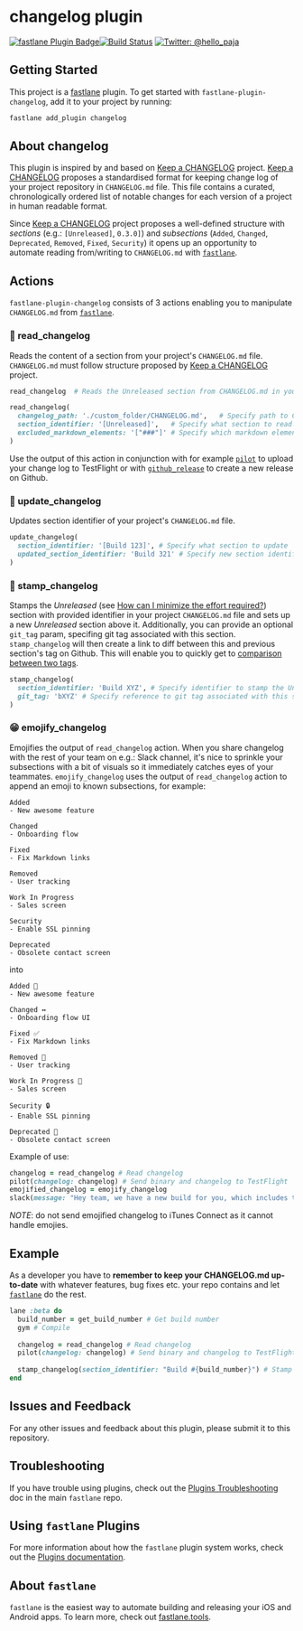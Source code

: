 # changelog plugin

[![fastlane Plugin Badge](https://rawcdn.githack.com/fastlane/fastlane/master/fastlane/assets/plugin-badge.svg)](https://rubygems.org/gems/fastlane-plugin-changelog)[![Build Status](https://travis-ci.org/pajapro/fastlane-plugin-changelog.svg?branch=master)](https://travis-ci.org/pajapro/fastlane-plugin-changelog)  [![Twitter: @hello_paja](https://img.shields.io/badge/contact-@Hello_Paja-blue.svg?style=flat)](https://twitter.com/hello_paja)

## Getting Started

This project is a [fastlane](https://github.com/fastlane/fastlane) plugin. To get started with `fastlane-plugin-changelog`, add it to your project by running:

```bash
fastlane add_plugin changelog
```

## About changelog

This plugin is inspired by and based on [Keep a CHANGELOG](http://keepachangelog.com/) project. [Keep a CHANGELOG](http://keepachangelog.com/) proposes a standardised format for keeping change log of your project repository in `CHANGELOG.md` file. This file contains a curated, chronologically ordered list of notable changes for each version of a project in human readable format.

Since [Keep a CHANGELOG](http://keepachangelog.com/) project proposes a well-defined structure with _sections_ (e.g.: `[Unreleased]`, `0.3.0]`) and _subsections_ (`Added`, `Changed`, `Deprecated`, `Removed`, `Fixed`, `Security`) it opens up an opportunity to automate reading from/writing to `CHANGELOG.md` with [`fastlane`](https://fastlane.tools). 

## Actions
`fastlane-plugin-changelog` consists of 3 actions enabling you to manipulate `CHANGELOG.md` from [`fastlane`](https://fastlane.tools).

### 📖  read_changelog

Reads the content of a section from your project's `CHANGELOG.md` file. `CHANGELOG.md` must follow structure proposed by [Keep a CHANGELOG](http://keepachangelog.com/) project. 

``` ruby
read_changelog	# Reads the Unreleased section from CHANGELOG.md in your project's folder
```

``` ruby
read_changelog(
  changelog_path: './custom_folder/CHANGELOG.md',	# Specify path to CHANGELOG.md
  section_identifier: '[Unreleased]',	# Specify what section to read
  excluded_markdown_elements: '["###"]'	# Specify which markdown elements should be excluded
)
```
 
 Use the output of this action in conjunction with for example [`pilot`](https://github.com/fastlane/fastlane/tree/master/pilot#uploading-builds) to upload your change log to TestFlight or with [`github_release`](https://github.com/fastlane/fastlane/blob/master/fastlane/docs/Actions.md#github-releases) to create a new release on Github.

### 📝  update_changelog
Updates section identifier of your project's `CHANGELOG.md` file. 
``` ruby
update_changelog(
  section_identifier: '[Build 123]', # Specify what section to update
  updated_section_identifier: 'Build 321' # Specify new section identifier
)
```
 
### 🔖  stamp_changelog
Stamps the _Unreleased_ (see [How can I minimize the effort required?](http://keepachangelog.com/)) section with provided identifier in your project `CHANGELOG.md` file and sets up a new _Unreleased_ section above it.
Additionally, you can provide an optional `git_tag` param, specifing git tag associated with this section. `stamp_changelog` will then create a link to diff between this and previous section's tag on Github. This will enable you to quickly get to [comparison between two tags](https://help.github.com/articles/comparing-commits-across-time/).
``` ruby
stamp_changelog(
  section_identifier: 'Build XYZ', # Specify identifier to stamp the Unreleased section with 
  git_tag: 'bXYZ' # Specify reference to git tag associated with this section
)
```

### 😁 emojify_changelog
Emojifies the output of `read_changelog` action. When you share changelog with the rest of your team on e.g.: Slack channel, it's nice to sprinkle your subsections with a bit of visuals so it immediately catches eyes of your teammates. `emojify_changelog` uses the output of `read_changelog` action to append an emoji to known subsections, for example:

```
Added
- New awesome feature

Changed
- Onboarding flow 

Fixed
- Fix Markdown links 

Removed
- User tracking 

Work In Progress
- Sales screen

Security
- Enable SSL pinning

Deprecated
- Obsolete contact screen
```

into


```
Added 🎁
- New awesome feature

Changed ↔️
- Onboarding flow UI

Fixed ✅
- Fix Markdown links 

Removed 🚫
- User tracking 

Work In Progress 🚧
- Sales screen

Security 🔒
- Enable SSL pinning

Deprecated 💨
- Obsolete contact screen
```

Example of use:
``` ruby
changelog = read_changelog # Read changelog
pilot(changelog: changelog) # Send binary and changelog to TestFlight
emojified_changelog = emojify_changelog
slack(message: "Hey team, we have a new build for you, which includes the following: #{emojified_changelog}")

```

*NOTE*: do not send emojified changelog to iTunes Connect as it cannot handle emojies. 

## Example
As a developer you have to **remember to keep your CHANGELOG.md up-to-date** with whatever features, bug fixes etc. your repo contains and let [`fastlane`](https://fastlane.tools) do the rest. 

``` ruby
lane :beta do
  build_number = get_build_number # Get build number
  gym # Compile
  
  changelog = read_changelog # Read changelog
  pilot(changelog: changelog) # Send binary and changelog to TestFlight
  
  stamp_changelog(section_identifier: "Build #{build_number}") # Stamp Unreleased section with newly released build number
end
```

## Issues and Feedback

For any other issues and feedback about this plugin, please submit it to this repository.

## Troubleshooting

If you have trouble using plugins, check out the [Plugins Troubleshooting](https://github.com/fastlane/fastlane/blob/master/fastlane/docs/PluginsTroubleshooting.md) doc in the main `fastlane` repo.

## Using `fastlane` Plugins

For more information about how the `fastlane` plugin system works, check out the [Plugins documentation](https://github.com/fastlane/fastlane/blob/master/fastlane/docs/Plugins.md).

## About `fastlane`

`fastlane` is the easiest way to automate building and releasing your iOS and Android apps. To learn more, check out [fastlane.tools](https://fastlane.tools).
